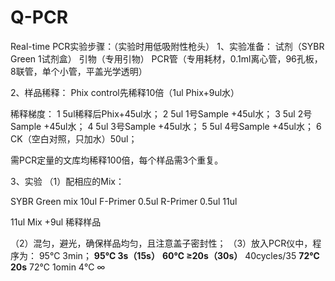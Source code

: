 # Q-PCR
Real-time PCR实验步骤：（实验时用低吸附性枪头）
1、实验准备：
试剂（SYBR Green 1试剂盒）
引物（专用引物）
PCR管（专用耗材，0.1ml离心管，96孔板，8联管，单个小管，平盖光学透明）

2、样品稀释：
Phix control先稀释10倍（1ul Phix+9ul水）

稀释梯度：
1 5ul稀释后Phix+45ul水；
2 5ul 1号Sample +45ul水；
3 5ul 2号Sample +45ul水；
4 5ul 3号Sample +45ul水；
5 5ul 4号Sample +45ul水；
6 CK（空白对照，只加水）50ul；

需PCR定量的文库均稀释100倍，每个样品需3个重复。

3、实验
（1）配相应的Mix：

SYBR Green mix   10ul
F-Primer        0.5ul
R-Primer        0.5ul
                 11ul

11ul Mix +9ul 稀释样品

（2）混匀，避光，确保样品均匀，且注意盖子密封性；
（3）放入PCR仪中，程序为：
95℃ 3min；
**95℃ 3s（15s）**
**60℃ ≥20s（30s）**  40cycles/35
**72℃ 20s**
72℃ 1omin
4℃  ∞
